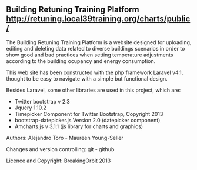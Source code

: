 ## Building Retuning Training Platform http://retuning.local39training.org/charts/public/


The Building Retuning Training Platform is a website designed for uploading, editing and deleting data related to diverse buildings scenarios in order to show good and bad practices when setting temperature adjustments according to the building ocupancy and energy consumption.

This web site has been constructed with the php framework Laravel v4.1, thought to be easy to navigate with a simple but functional design.

Besides Laravel, some other libraries are used in this project, which are:
* Twitter bootstrap v 2.3
* Jquery 1.10.2
* Timepicker Component for Twitter Bootstrap, Copyright 2013
* bootstrap-datepicker.js  Version 2.0 (datepicker component)
* Amcharts.js v 3.1.1 (js library for charts and graphics)

Authors: Alejandro Toro - Maureen Young-Seller

Changes and version controlling: git - github

Licence and Copyright: BreakingOrbit 2013
